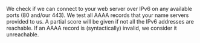 We check if we can connect to your web server over IPv6 on any available ports (80 and/our 443). We test all AAAA records that your name servers provided to us. A partial score will be given if not all the IPv6 addresses are reachable. If an AAAA record is (syntactically) invalid, we consider it unreachable. 
